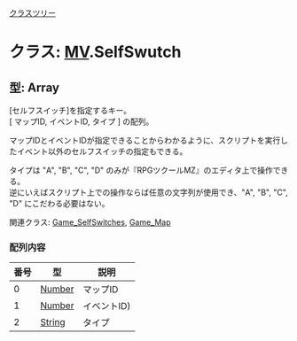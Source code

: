 [クラスツリー](index.md)

# クラス:  [MV](MV.md).SelfSwutch

## 型: Array
[セルフスイッチ]を指定するキー。<br />
[ マップID, イベントID, タイプ ] の配列。

マップIDとイベントIDが指定できることからわかるように、スクリプトを実行したイベント以外のセルフスイッチの指定もできる。

タイプは "A", "B", "C", "D" のみが『RPGツクールMZ』のエディタ上で操作できる。<br />
逆にいえばスクリプト上での操作ならば任意の文字列が使用でき、"A", "B", "C", "D" にこだわる必要はない。

関連クラス: [Game_SelfSwitches](Game_SelfSwitches.md), [Game_Map](Game_Map.md)


### 配列内容

| 番号 | 型 | 説明 |
| --- | --- | --- |
| 0 | [Number](Number.md) | マップID |
| 1 | [Number](Number.md) | イベントID) |
| 2 | [String](String.md) | タイプ |

